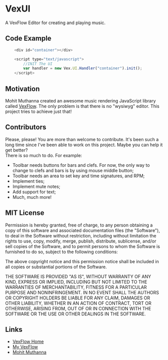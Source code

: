 # VexUI

A VexFlow Editor for creating and playing music.

## Code Example

```javascript
	<div id="container"></div>

	<script type="text/javascript">
		//INIT The UI
		var handler = new Vex.UI.Handler("container").init();
	</script>
```


## Motivation

Mohit Muthanna created an awesome music rendering JavaScript library called [VexFlow](http://www.vexflow.com/). The only problem is that there is no "wysiwyg" editor. This project tries to achieve just that!

## Contributors

Please, please! You are more than welcome to contribute. It's been such a long time since I've been able to work on this project. Maybe you can help it get better? <br />
There is so much to do. For example:
<ul>
	<li>Toolbar needs buttons for bars and clefs. For now, the only way to change to clefs and bars is by using mouse middle button;</li>
	<li>Toolbar needs an area to set key and time signatures, and RPM;</li>
	<li>Implement ties;</li>
	<li>Implement mute notes;</li>
	<li>Add support for text;</li>
	<li>Much, much more!</li>
</ul>

## MIT License

Permission is hereby granted, free of charge, to any person obtaining a copy
of this software and associated documentation files (the "Software"), to deal
in the Software without restriction, including without limitation the rights
to use, copy, modify, merge, publish, distribute, sublicense, and/or sell
copies of the Software, and to permit persons to whom the Software is
furnished to do so, subject to the following conditions:

The above copyright notice and this permission notice shall be included in
all copies or substantial portions of the Software.

THE SOFTWARE IS PROVIDED "AS IS", WITHOUT WARRANTY OF ANY KIND, EXPRESS OR
IMPLIED, INCLUDING BUT NOT LIMITED TO THE WARRANTIES OF MERCHANTABILITY,
FITNESS FOR A PARTICULAR PURPOSE AND NONINFRINGEMENT. IN NO EVENT SHALL THE
AUTHORS OR COPYRIGHT HOLDERS BE LIABLE FOR ANY CLAIM, DAMAGES OR OTHER
LIABILITY, WHETHER IN AN ACTION OF CONTRACT, TORT OR OTHERWISE, ARISING FROM,
OUT OF OR IN CONNECTION WITH THE SOFTWARE OR THE USE OR OTHER DEALINGS IN
THE SOFTWARE.


## Links

* [VexFlow Home](http://vexflow.com)
* [My VexFlow](http://my.vexflow.com)
* [Mohit Muthanna](http://0xfe.muthanna.com)